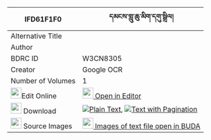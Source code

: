 |IFD61F1F0|དམངས་གླུ་ཆུ་མིག་དགུ་སྒྲིལ། 
| --- | --- 
|Alternative Title |
|Author | 
|BDRC ID | W3CN8305
|Creator | Google OCR
|Number of Volumes| 1
|<img width="25" src="https://img.icons8.com/color/25/000000/edit-property.png">Edit Online| [<img width="25" src="https://avatars.githubusercontent.com/u/45091458?s=200&v=4"> Open in Editor](http://editor.openpecha.org/IFD61F1F0)
|<img width="25" src="https://img.icons8.com/fluent/48/000000/download-2.png"/>  Download | [![](https://img.icons8.com/color/20/000000/txt.png)Plain Text](https://github.com/Openpecha/IFD61F1F0/releases/download/v1/mang_lu_chumik_gu_dril_plain_IFD61F1F0.zip), [![](https://img.icons8.com/color/20/000000/txt.png)Text with Pagination](https://github.com/Openpecha/IFD61F1F0/releases/download/v1/mang_lu_chumik_gu_dril_pages_IFD61F1F0.zip)
|<img width="25" src="https://img.icons8.com/plasticine/100/000000/pictures-folder.png"/>  Source Images | [<img width="25" src="https://library.bdrc.io/icons/BUDA-small.svg"> Images of text file open in BUDA](https://library.bdrc.io/show/bdr:W3CN8305)